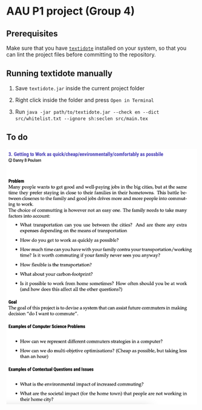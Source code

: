 # AAU P1 project (Group 4)

## Prerequisites

Make sure that you have [`textidote`](https://sylvainhalle.github.io/textidote/) installed on your system, so that you
can lint the project files before committing to the repository.

## Running textidote manually

1. Save ``textidote.jar`` inside the current project folder

2. Right click inside the folder and press ``Open in Terminal``

3. Run ``java -jar path/to/textidote.jar --check en --dict src/whitelist.txt --ignore sh:seclen src/main.tex``

## To do

![assignment-3](./images/assignment-3.jpg)
